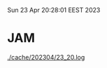 Sun 23 Apr 20:28:01 EEST 2023
# JAM
<a href='./cache/202304/23_20.log'>./cache/202304/23_20.log</a>
